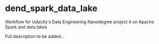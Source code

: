 # dend_spark_data_lake
Workflow for Udacity's Data Engineering Nanodegree project 4 on Apache Spark and data lakes

Full description to be added...